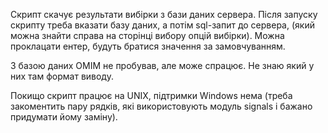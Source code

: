 Скрипт скачує результати вибірки з бази даних сервера.
Після запуску скрипту треба вказати базу даних, а потім sql-запит до сервера, (який можна знайти справа на сторінці вибору опцій вибірки).
Можна проклацати ентер, будуть братися значення за замовчуванням.

З базою даних OMIM не пробував, але може спрацює. Не знаю який у них там формат виводу.

Покищо скрипт працює на UNIX, підтримки Windows нема (треба закоментить пару рядків, які використовують модуль signals і бажано придумати йому заміну).
